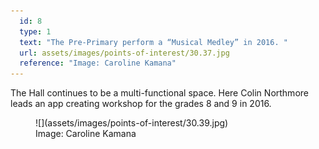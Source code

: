 ```yaml
---
  id: 8
  type: 1
  text: "The Pre-Primary perform a “Musical Medley” in 2016. "
  url: assets/images/points-of-interest/30.37.jpg
  reference: "Image: Caroline Kamana"
---
```

The Hall continues to be a multi-functional space. Here Colin Northmore leads an app creating workshop for the grades 8 and 9 in 2016\.

<figure>![](assets/images/points-of-interest/30.39.jpg)

<figcaption>Image: Caroline Kamana</figcaption>

</figure>